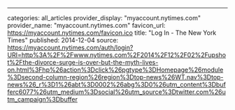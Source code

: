 ---
categories: all_articles
provider_display: "myaccount.nytimes.com"
provider_name: "myaccount.nytimes.com"
favicon_url: https://myaccount.nytimes.com/favicon.ico
title: "Log In - The New York Times"
published: 2014-12-04
source: https://myaccount.nytimes.com/auth/login?URI=http%3A%2F%2Fwww.nytimes.com%2F2014%2F12%2F02%2Fupshot%2Fthe-divorce-surge-is-over-but-the-myth-lives-on.html%3Fhp%26action%3Dclick%26pgtype%3DHomepage%26module%3Dsecond-column-region%26region%3Dtop-news%26WT.nav%3Dtop-news%26_r%3D1%26abt%3D0002%26abg%3D0%26utm_content%3Dbufferc6077%26utm_medium%3Dsocial%26utm_source%3Dtwitter.com%26utm_campaign%3Dbuffer